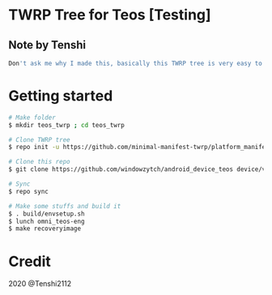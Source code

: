 # TWRP Tree for Teos [Testing]
## Note by Tenshi
```bash
Don't ask me why I made this, basically this TWRP tree is very easy to make and I want make it for someone who want make their own TWRP
````

# Getting started
```bash
# Make folder
$ mkdir teos_twrp ; cd teos_twrp

# Clone TWRP tree
$ repo init -u https://github.com/minimal-manifest-twrp/platform_manifest_twrp_omni.git -b twrp-7.1

# Clone this repo
$ git clone https://github.com/windowzytch/android_device_teos device/vestel/teos

# Sync
$ repo sync

# Make some stuffs and build it
$ . build/envsetup.sh
$ lunch omni_teos-eng
$ make recoveryimage
```

# Credit
2020 @Tenshi2112
